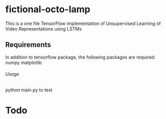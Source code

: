 # fictional-octo-lamp
This is a one file TensorFlow implementation of Unsupervised Learning of Video Representations using LSTMs


## Requirements 

In addition to tensorflow package, the following packages are required:  
numpy matplotlib


###### Usage 
python main.py to test 


# Todo